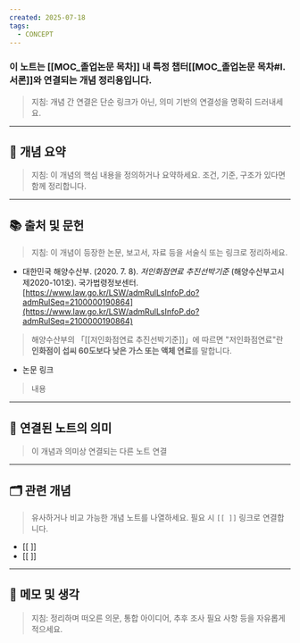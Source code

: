 ```yaml
---
created: 2025-07-18
tags:
  - CONCEPT
---
```

### 이 노트는 [[MOC_졸업논문 목차]] 내 특정 챕터[[MOC_졸업논문 목차#I. 서론]]와 연결되는 개념 정리용입니다.  
> 지침: 개념 간 연결은 단순 링크가 아닌, 의미 기반의 연결성을 명확히 드러내세요.  
---

## 🧩 개념 요약  
> 지침: 이 개념의 핵심 내용을 정의하거나 요약하세요. 조건, 기준, 구조가 있다면 함께 정리합니다.

---

## 📚 출처 및 문헌  
> 지침: 이 개념이 등장한 논문, 보고서, 자료 등을 서술식 또는 링크로 정리하세요.

- 대한민국 해양수산부. (2020. 7. 8). _저인화점연료 추진선박기준_ (해양수산부고시 제2020-101호). 국가법령정보센터. [https://www.law.go.kr/LSW/admRulLsInfoP.do?admRulSeq=2100000190864](https://www.law.go.kr/LSW/admRulLsInfoP.do?admRulSeq=2100000190864)
> 해양수산부의 「[[저인화점연료 추진선박기준]]」에 따르면 "저인화점연료"란 **인화점이 섭씨 60도보다 낮은 가스 또는 액체 연료**를 말합니다.

- 논문 링크
>  내용 

---

## 🔗 연결된 노트의 의미  
> 이 개념과 의미상 연결되는 다른 노트 연결

---

## 🗂 관련 개념  
> 유사하거나 비교 가능한 개념 노트를 나열하세요. 필요 시 `[[ ]]` 링크로 연결합니다.

- [[ ]]
- [[ ]]

---

## 💬 메모 및 생각  
> 지침: 정리하며 떠오른 의문, 통합 아이디어, 추후 조사 필요 사항 등을 자유롭게 적으세요.


